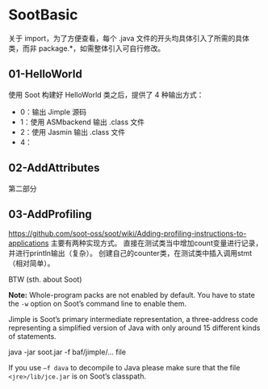 ﻿﻿SootBasic
========
关于 import，为了方便查看，每个 .java 文件的开头均具体引入了所需的具体类，而非 package.*，如需整体引入可自行修改。

01-HelloWorld
--------
使用 Soot 构建好 HelloWorld 类之后，提供了 4 种输出方式：
- 0：输出 Jimple 源码
- 1：使用 ASMbackend 输出 .class 文件
- 2：使用 Jasmin 输出 .class 文件
- 4：

02-AddAttributes
--------
第二部分

03-AddProfiling
--------
https://github.com/soot-oss/soot/wiki/Adding-profiling-instructions-to-applications
主要有两种实现方式。
直接在测试类当中增加count变量进行记录，并进行println输出（复杂）。
创建自己的counter类，在测试类中插入调用stmt（相对简单）。

BTW (sth. about Soot)

**Note:** Whole-program packs are not enabled by default. You have to state the `-w` option on Soot’s command line to enable them.

Jimple is Soot’s primary intermediate representation, a three-address code representing a simplified version of Java with only around 15 different kinds of statements.

java -jar soot.jar -f baf/jimple/... file 

If you use `–f dava` to decompile to Java please make sure that the file `<jre>/lib/jce.jar` is on Soot’s classpath.
